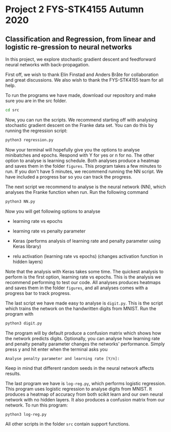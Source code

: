 # Project 2 FYS-STK4155 Autumn 2020

## Classification and Regression, from linear and logistic re-gression to neural networks

In this project, we explore stochastic gradient descent and feedforward neural networks with back-propagation.

First off, we wish to thank Elin Finstad and Anders Bråte for collaboration and great discussions. We also wish to thank the FYS-STK4155 team for all help.

To run the programs we have made, download our repository and make sure you are in the src folder.

```bash
cd src
```

Now, you can run the scripts. We recommend starting off with analysing stochastic gradient descent on the Franke data set.
You can do this by running the regression script:

```bash
python3 regression.py
```

Now your terminal will hopefully give you the options to analyse minibatches and epochs. Respond with Y for yes or n for no.
The other option to analyse is learning schedule. Both analyses produce a heatmap and saves them in the folder ```figures```. This program takes a few minutes to run. If you don't have 5 minutes, we recommend running the NN script. We have included a progress bar so you can track the progress.

The next script we recommend to analyse is the neural network (NN), which analyses the Franke function when run. Run the following command

```bash
python3 NN.py
```

Now you will get following options to analyse

- learning rate vs epochs

- learning rate vs penalty parameter

- Keras (performs analysis of learning rate and penalty parameter using Keras library)

- relu activation (learning rate vs epochs) (changes activation function in hidden layers)

Note that the analysis with Keras takes some time. The quickest analysis to perform is the first option, learning rate vs epochs. This is the analysis we recommend performing to test our code. All analyses produces heatmaps and saves them in the folder ```figures```, and all analyses comes with a progress bar to track progress.

The last script we have made easy to analyse is ```digit.py```. This is the script which trains the network on the handwritten digits from MNIST. Run the program with

```bash
python3 digit.py
```
The program will by default produce a confusion matrix which shows how the network predicts digits. Optionally, you can analyse how learning rate and penalty
penalty parameter changes the networks' performance. Simply press y and hit enter when the terminal asks you

```Analyse penalty parameter and learning rate [Y/n]: ```

Keep in mind that different random seeds in the neural network affects results.

The last program we have is ```log-reg.py```, which performs logistic regression. This program uses logistic regression to analyse digits from MNIST. It produces a heatmap of accuracy from both scikit learn and our own neural network with no hidden layers. It also produces a confusion matrix from our network. To run this program:

```bash
python3 log-reg.py
```

All other scripts in the folder ```src``` contain support functions.
